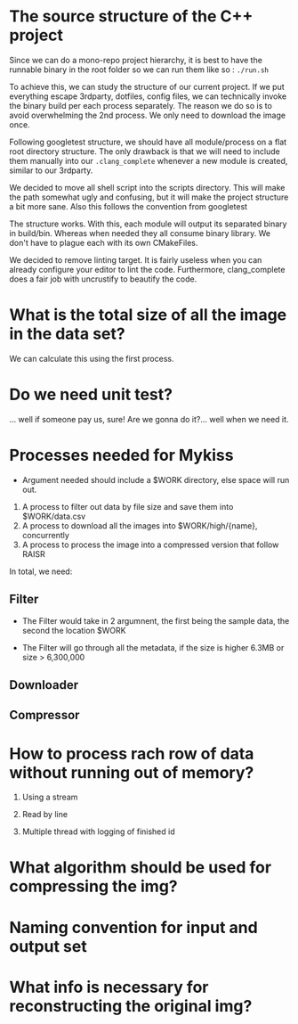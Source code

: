 # The source structure of the C++ project

Since we can do a mono-repo project hierarchy, it is best to have the runnable binary in the root folder so we can run them like so : `./run.sh`

To achieve this, we can study the structure of our current project. If we put everything escape 3rdparty, dotfiles, config files, we can technically invoke the binary build per each process separately. The reason we do so is to avoid overwhelming the 2nd process. We only need to download the image once.

Following googletest structure, we should have all module/process on a flat root directory structure. The only drawback is that we will need to include them manually into our `.clang_complete` whenever a new module is created, similar to our 3rdparty.

We decided to move all shell script into the scripts directory. This will make the path somewhat ugly and confusing, but it will make the project structure a bit more sane. Also this follows the convention from googletest

The structure works. With this, each module will output its separated binary in build/bin. Whereas when needed they all consume binary library. We don't have to plague each with its own CMakeFiles.

We decided to remove linting target. It is fairly useless when you can already configure your editor to lint the code. Furthermore, clang_complete does a fair job with uncrustify to beautify the code.

# What is the total size of all the image in the data set?

We can calculate this using the first process.


# Do we need unit test?

... well if someone pay us, sure! Are we gonna do it?... well when we need it.

# Processes needed for Mykiss

+ Argument needed should include a $WORK directory, else space will run out.

1. A process to filter out data by file size and save them into $WORK/data.csv
2. A process to download all the images into $WORK/high/{name}, concurrently
3. A process to process the image into a compressed version that follow RAISR

In total, we need:

## Filter

+ The Filter would take in 2 argumnent, the first being the sample data, the second the location $WORK

+ The Filter will go through all the metadata, if the size is higher 6.3MB or size > 6,300,000

## Downloader

## Compressor

# How to process rach row of data without running out of memory?

1. Using a stream

2. Read by line

3. Multiple thread with logging of finished id

# What algorithm should be used for compressing the img?

# Naming convention for input and output set

# What info is necessary for reconstructing the original img?
